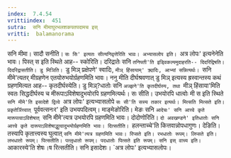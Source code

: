 ```yaml
---
index:  7.4.54
vrittiindex:  451
sutra:  सनि मीमाघुरभलशकपतपदामच इस्
vritti:  balamanorama 
---
```


सनि मीमा। सादौ सनीति। `सः सि' इत्यतः सीत्यनिवृत्तेरिति भावः। अभ्यासलोप इति। `अत्र लोपः' इत्यनेनेति भावः। पिस्त् स इति स्थिते आह-- स्कोरिति। दरिद्रातेः सनि `तनिपती'ति इड्विकल्पमुदाहरति-- दिदरिद्रिषति। दिदरिद्रासतीति। डु मिञिति। `डु मिञ् प्रक्षेपणे' स्वादिः, `मीञ् हिंसायाम्' क्र्यादिः, आभ्यां सन्नित्यर्थः। `सनि मीमे'त्यतर् मीग्रहणेन एतयोरुभयोर्ग्रहणमिति भावः। ननु मीति दीर्घश्रवणात् डु मिञ् इत्यस्य ह्रस्वान्तस्य कथं ग्रहणमित्यत आह-- कृतदीर्घस्येति। डु मिञ्?धातोः सनि `अज्झने'ति कृतदीर्घस्य, तथा `मीञ् हिंसाया'मिति स्वतः सिद्धदीर्घस्य च मीरूपाऽविशेषादुभयोरपि ग्रहणमित्यर्थः। सः सीति। उभयोरपि धात्वोः मी स इति स्थिते `सनि मीमे'ति इसादेशे द्वित्वे `अत्र लोपः' इत्यभ्यासलोपे `सः सी'ति सस्य तकार इत्यर्थः। मित्सति मित्सते इति। प्रकृतेर्ञित्त्वात् `पूर्ववत्सनःर' इति उभयपदित्वम्। माङ्मेङोरिति। मेङः सनि `आदेचः' सनि आत्त्वे कृते मारूपत्वाऽविशेषात् `सनि मीमे'त्यत्र उभयोरपि ग्रहणमिति भावः। दोदोणोरिति। `दो अवखण्डने' इतिधातोः सनि आत्त्वे कृते दारूपाऽविशेषाद्धुत्वादुभयोर्ग्रहणमिति भावः। दित्सतीति। `हलन्ताच्चे'ति कित्तवान्नोपधागुणः। देङिति। तस्यापि कृतात्त्वस्य घुत्वात् `सनि मीमे'त्यत्र ग्रहणमिति भावः। रिप्सते इति। रभधातोः रूपम्। लिप्सते इति। लभधातो रूपम्। पित्सतीति। पत्लृधातो रूपम्। पदधातोः पित्सते इति रूपम्। सनि इस् वाच्य इति। `आकारस्ये'ति शेषः।ष रित्सतीति। सनि इसादेशः। `अत्र लोपः' इत्यभ्यासलोपः।

